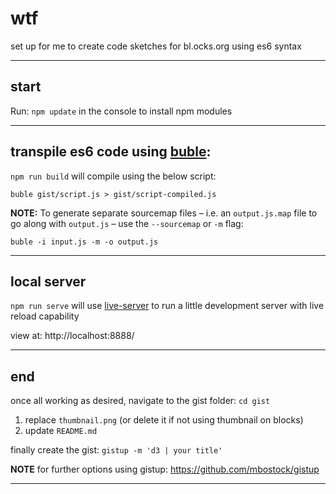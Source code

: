 # wtf

set up for me to create code sketches for bl.ocks.org using es6 syntax

------------------

## start

Run: `npm update` in the console to install npm modules

------------------

## transpile es6 code using [buble](https://gitlab.com/Rich-Harris/buble): 

`npm run build` will compile using the below script:

```
buble gist/script.js > gist/script-compiled.js
```


**NOTE:** To generate separate sourcemap files – i.e. an `output.js.map` file to go along with `output.js` – use the  `--sourcemap` or `-m` flag:

```
buble -i input.js -m -o output.js
```


------------------

## local server

`npm run serve` will use [live-server](https://github.com/tapio/live-server) to run a little development server with live reload capability

view at: http://localhost:8888/

------------------

## end

once all working as desired, navigate to the gist folder: `cd gist` 

1. replace `thumbnail.png` (or delete it if not using thumbnail on blocks)
2. update `README.md`

finally create the gist: `gistup -m 'd3 | your title'`

**NOTE** for further options using gistup: https://github.com/mbostock/gistup

------------------

